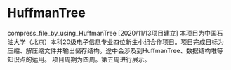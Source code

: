 # HuffmanTree
compress_file_by_using_HuffmanTree
[2020/11/13项目建立]
本项目为中国石油大学（北京）本科20级电子信息专业四位新生小组合作项目。项目完成目标为压缩、解压缩文件并输出储存结构。途中会涉及到HuffmanTree、数据结构堆等知识点的运用。
项目周期为四周。第五周进行展示。
